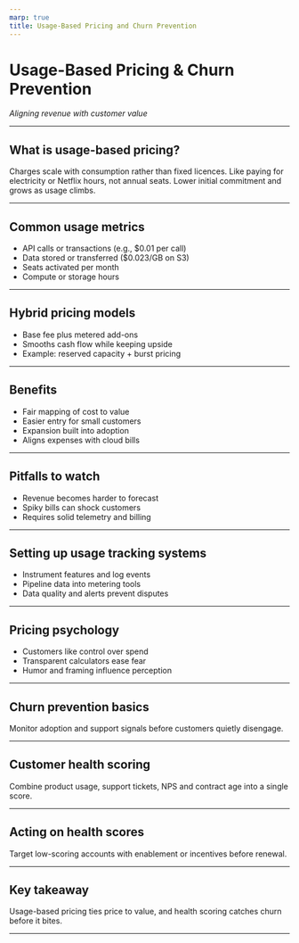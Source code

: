 ```yaml
---
marp: true
title: Usage-Based Pricing and Churn Prevention
---
```


# Usage-Based Pricing & Churn Prevention
*Aligning revenue with customer value*

---

## What is usage-based pricing?
Charges scale with consumption rather than fixed licences.
Like paying for electricity or Netflix hours, not annual seats.
Lower initial commitment and grows as usage climbs.

---

## Common usage metrics
- API calls or transactions (e.g., $0.01 per call)
- Data stored or transferred ($0.023/GB on S3)
- Seats activated per month
- Compute or storage hours

---

## Hybrid pricing models
- Base fee plus metered add-ons
- Smooths cash flow while keeping upside
- Example: reserved capacity + burst pricing

---

## Benefits
- Fair mapping of cost to value
- Easier entry for small customers
- Expansion built into adoption
- Aligns expenses with cloud bills

---

## Pitfalls to watch
- Revenue becomes harder to forecast
- Spiky bills can shock customers
- Requires solid telemetry and billing

---

## Setting up usage tracking systems
- Instrument features and log events
- Pipeline data into metering tools
- Data quality and alerts prevent disputes

---

## Pricing psychology
- Customers like control over spend
- Transparent calculators ease fear
- Humor and framing influence perception

---

## Churn prevention basics
Monitor adoption and support signals
before customers quietly disengage.

---

## Customer health scoring
Combine product usage, support tickets,
NPS and contract age into a single score.

---

## Acting on health scores
Target low-scoring accounts with
enablement or incentives before renewal.

---

## Key takeaway
Usage-based pricing ties price to value, and
health scoring catches churn before it bites.

---
